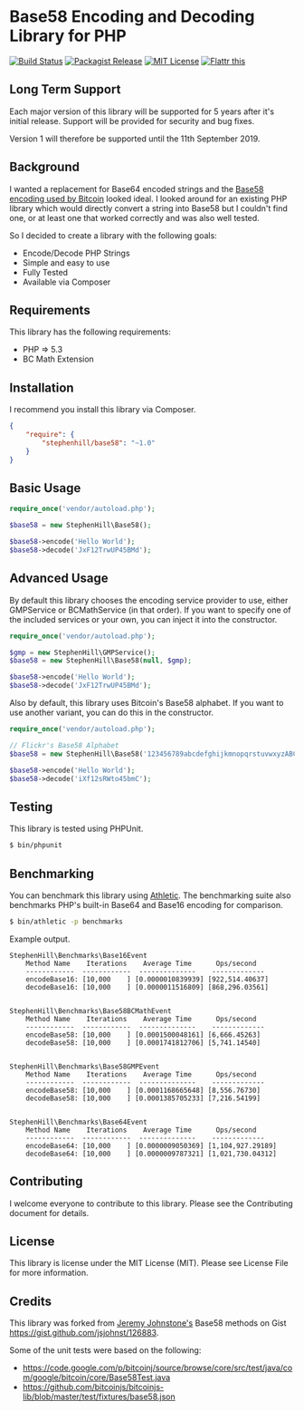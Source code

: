 # Base58 Encoding and Decoding Library for PHP

[![Build Status](https://travis-ci.org/stephen-hill/base58php.png)](https://travis-ci.org/stephen-hill/base58php)
[![Packagist Release](http://img.shields.io/packagist/v/stephenhill/base58.svg)](https://packagist.org/packages/stephenhill/base58)
[![MIT License](http://img.shields.io/packagist/l/stephenhill/base58.svg)](https://github.com/stephen-hill/base58php/blob/master/license)
[![Flattr this](https://api.flattr.com/button/flattr-badge-large.png)](https://flattr.com/submit/auto?user_id=stephen-hill&url=https%3A%2F%2Fgithub.com%2Fstephen-hill%2Fbase58php)

## Long Term Support

Each major version of this library will be supported for 5 years after it's initial release. Support will be provided for security and bug fixes.

Version 1 will therefore be supported until the 11th September 2019.

## Background

I wanted a replacement for Base64 encoded strings and the [Base58 encoding used by Bitcoin](https://en.bitcoin.it/wiki/Base58Check_encoding) looked ideal. I looked around for an existing PHP library which would directly convert a string into Base58 but I couldn't find one, or at least one that worked correctly and was also well tested.

So I decided to create a library with the following goals:

- Encode/Decode PHP Strings
- Simple and easy to use
- Fully Tested
- Available via Composer

## Requirements

This library has the following requirements:

- PHP => 5.3
- BC Math Extension

## Installation

I recommend you install this library via Composer.

```json
{
    "require": {
        "stephenhill/base58": "~1.0"
    }
}
```

## Basic Usage

```php
require_once('vendor/autoload.php');

$base58 = new StephenHill\Base58();

$base58->encode('Hello World');
$base58->decode('JxF12TrwUP45BMd');
```

## Advanced Usage

By default this library chooses the encoding service provider to use, either GMPService or BCMathService (in that order).
If you want to specify one of the included services or your own, you can inject it into the constructor.

```php
require_once('vendor/autoload.php');

$gmp = new StephenHill\GMPService();
$base58 = new StephenHill\Base58(null, $gmp);

$base58->encode('Hello World');
$base58->decode('JxF12TrwUP45BMd');
```

Also by default, this library uses Bitcoin's Base58 alphabet. If you want to use another variant, you can do this in the constructor.

```php
require_once('vendor/autoload.php');

// Flickr's Base58 Alphabet
$base58 = new StephenHill\Base58('123456789abcdefghijkmnopqrstuvwxyzABCDEFGHJKLMNPQRSTUVWXYZ');

$base58->encode('Hello World');
$base58->decode('iXf12sRWto45bmC');
```

## Testing

This library is tested using PHPUnit.

```bash
$ bin/phpunit
```

## Benchmarking

You can benchmark this library using [Athletic](https://github.com/polyfractal/athletic).
The benchmarking suite also benchmarks PHP's built-in Base64 and Base16 encoding for comparison.

```bash
$ bin/athletic -p benchmarks
```

Example output.

```
StephenHill\Benchmarks\Base16Event
    Method Name    Iterations    Average Time      Ops/second
    ------------  ------------  --------------    -------------
    encodeBase16: [10,000    ] [0.0000010839939] [922,514.40637]
    decodeBase16: [10,000    ] [0.0000011516809] [868,296.03561]


StephenHill\Benchmarks\Base58BCMathEvent
    Method Name    Iterations    Average Time      Ops/second
    ------------  ------------  --------------    -------------
    encodeBase58: [10,000    ] [0.0001500048161] [6,666.45263]
    decodeBase58: [10,000    ] [0.0001741812706] [5,741.14540]


StephenHill\Benchmarks\Base58GMPEvent
    Method Name    Iterations    Average Time      Ops/second
    ------------  ------------  --------------    -------------
    encodeBase58: [10,000    ] [0.0001168665648] [8,556.76730]
    decodeBase58: [10,000    ] [0.0001385705233] [7,216.54199]


StephenHill\Benchmarks\Base64Event
    Method Name    Iterations    Average Time      Ops/second
    ------------  ------------  --------------    -------------
    encodeBase64: [10,000    ] [0.0000009050369] [1,104,927.29189]
    decodeBase64: [10,000    ] [0.0000009787321] [1,021,730.04312]
```

## Contributing

I welcome everyone to contribute to this library. Please see the Contributing document for details.

## License

This library is license under the MIT License (MIT). Please see License File for more information.

## Credits

This library was forked from [Jeremy Johnstone's](https://github.com/jsjohnst) Base58 methods on Gist https://gist.github.com/jsjohnst/126883.

Some of the unit tests were based on the following:

- https://code.google.com/p/bitcoinj/source/browse/core/src/test/java/com/google/bitcoin/core/Base58Test.java
- https://github.com/bitcoinjs/bitcoinjs-lib/blob/master/test/fixtures/base58.json

